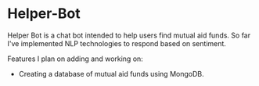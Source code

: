 # Helper-Bot

Helper Bot is a chat bot intended to help users find mutual aid funds. So far I've implemented NLP technologies to respond based
on sentiment. 

Features I plan on adding and working on:
- Creating a database of mutual aid funds using MongoDB.
